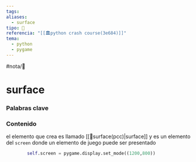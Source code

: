 ```yaml
---
tags: 
aliases:
  - surface
tipo: 📑
referencia: "[[🏛️python crash course(3e684)]]"
tema:
  - python
  - pygame
---
```


#nota/📑


# surface

### Palabras clave




### Contenido


el elemento que crea  es llamado [[📑surface(pcc)|surface]] y es un elemento del `screen` donde un elemento de juego puede ser presentado 

```python
        self.screen = pygame.display.set_mode((1200,800)) 
```